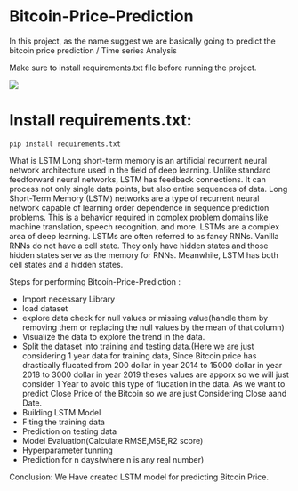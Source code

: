 # Bitcoin-Price-Prediction

In this project, as the name suggest we are basically going to predict the bitcoin price prediction / Time series Analysis 

Make sure to install requirements.txt file before running the project.

![](https://media0.giphy.com/media/f67U9Xc53i4ViUs5T2/giphy.gif?cid=ecf05e47h4dpv8s5ppc6omcbb5uzwprey8y97x3fy8qk8dk8&rid=giphy.gif&ct=g) 

# Install requirements.txt:
```pip install requirements.txt```

What is LSTM
Long short-term memory is an artificial recurrent neural network architecture used in the field of deep learning. Unlike standard feedforward neural networks, LSTM has feedback connections. It can process not only single data points, but also entire sequences of data.
Long Short-Term Memory (LSTM) networks are a type of recurrent neural network capable of learning order dependence in sequence prediction problems. This is a behavior required in complex problem domains like machine translation, speech recognition, and more. LSTMs are a complex area of deep learning.
LSTMs are often referred to as fancy RNNs. Vanilla RNNs do not have a cell state. They only have hidden states and those hidden states serve as the memory for RNNs. Meanwhile, LSTM has both cell states and a hidden states.

Steps for performing Bitcoin-Price-Prediction :
- Import necessary Library
- load dataset
- explore data check for null values or missing value(handle them by removing them or replacing the null values by the mean of that column)
- Visualize the data to explore the trend in the data.
- Split the dataset into training and testing data.(Here we are just considering 1 year data for training data, Since Bitcoin price has drastically flucated from 200 dollar in year 2014 to 15000 dollar in year 2018 to 3000 dollar in year 2019 theses values are apporx so we will just consider 1 Year to avoid this type of flucation in the data.
As we want to predict Close Price of the Bitcoin so we are just Considering Close aand Date.
- Building LSTM Model
- Fiting the training data
- Prediction on testing data
- Model Evaluation(Calculate RMSE,MSE,R2 score) 
- Hyperparameter tunning
- Prediction for n days(where n is any real number)

Conclusion:
We Have created LSTM model for predicting Bitcoin Price.
